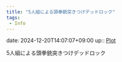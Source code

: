 ```yaml
---
title: "5人組による頭拳銃突きつけデッドロック"
tags:
 - Info
---
```


date: 2024-12-20T14:07:07+09:00
up:: [Plot](Bar/Novel/Chaos/Plot.md)

5人組による頭拳銃突きつけデッドロック